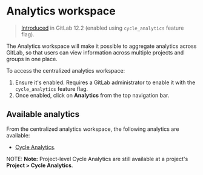 # Analytics workspace

> [Introduced](https://gitlab.com/gitlab-org/gitlab-ee/issues/12077) in GitLab 12.2 (enabled using `cycle_analytics` feature flag).

The Analytics workspace will make it possible to aggregate analytics across
GitLab, so that users can view information across multiple projects and groups
in one place.

To access the centralized analytics workspace:

1. Ensure it's enabled. Requires a GitLab administrator to enable it with the `cycle_analytics` feature
   flag.
1. Once enabled, click on **Analytics** from the top navigation bar.

## Available analytics

From the centralized analytics workspace, the following analytics are available:

- [Cycle Analytics](cycle_analytics.md).

NOTE: **Note:**
Project-level Cycle Analytics are still available at a project's **Project > Cycle Analytics**.
